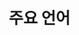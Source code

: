 ---
widget: featurette

headless: true

weight: 20

title: 주요 언어

feature:
    - icon: code
    - name: 
    - description: C/C++
    
    - icon: code
    - name: 
    - description: C#

    - icon: code
    - name: 
    - description: Java

design:
  columns: '2'
  css_style: "text-align: justify;"
---
